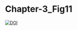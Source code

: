 # Chapter-3_Fig11
[![DOI](https://zenodo.org/badge/DOI/10.5281/zenodo.7437602.svg)](https://doi.org/10.5281/zenodo.7437602)

